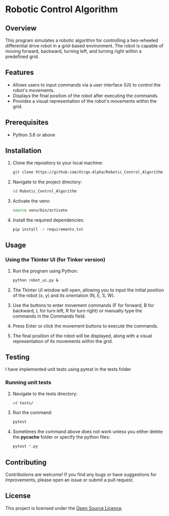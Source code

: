 # Robotic Control Algorithm

## Overview
This program simulates a robotic algorithm for controlling a two-wheeled differential drive robot in a grid-based environment. The robot is capable of moving forward, backward, turning left, and turning right within a predefined grid.

## Features
- Allows users to input commands via a user interface (UI) to control the robot's movements.
- Displays the final position of the robot after executing the commands.
- Provides a visual representation of the robot's movements within the grid.

## Prerequisites
- Python 3.6 or above

## Installation
1. Clone the repository to your local machine:

    ```bash
    git clone https://github.com/Virgo-Alpha/Robotic_Control_Algorithm
    ```

2. Navigate to the project directory:

    ```bash
    cd Robotic_Control_Algorithm
    ```

3. Activate the venv:

    ```bash
    source venv/bin/activate
    ```

4. Install the required dependencies:

    ```bash
    pip install -r requirements.txt
    ```

## Usage
### Using the Tkinter UI (for Tinker version)
1. Run the program using Python:

    ```bash
    python robot_ui.py &
    ```

2. The Tkinter UI window will open, allowing you to input the initial position of the robot (x, y) and its orientation (N, E, S, W). 
3. Use the buttons to enter movement commands (F for forward, B for backward, L for turn left, R for turn right) or manually type the commands in the Commands field.
4. Press Enter or click the movement buttons to execute the commands.
5. The final position of the robot will be displayed, along with a visual representation of its movements within the grid.

## Testing
I have implemented unit tests using pytest in the tests folder

### Running unit tests
2. Navigate to the tests directory:

    ```bash
    cd tests/
    ```

3. Run the command:

    ```bash
    pytest
    ```

3. Sometimes the command above does not work unless you either delete the __pycache__ folder or specify the python files:

    ```bash
    pytest *.py
    ```

## Contributing
Contributions are welcome! If you find any bugs or have suggestions for improvements, please open an issue or submit a pull request.

## License
This project is licensed under the [Open Source Licence](LICENSE).
